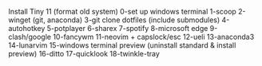 Install Tiny 11 (format old system)
0-set up windows terminal
1-scoop
2-winget (git, anaconda)
3-git clone dotfiles (include submodules)
4-autohotkey
5-potplayer
6-sharex
7-spotify
8-microsoft edge
9-clash/google
10-fancywm
11-neovim + capslock/esc
12-ueli
13-anaconda3
14-lunarvim
15-windows terminal preview (uninstall standard & install preview)
16-ditto
17-quicklook
18-twinkle-tray

